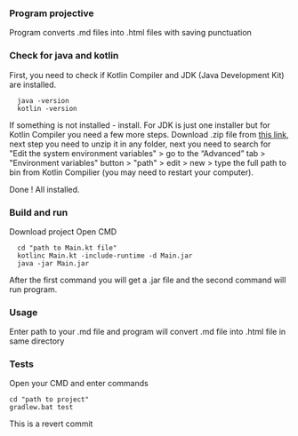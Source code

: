 ### Program projective
Program converts .md files into .html files with saving punctuation

### Check for java and kotlin
First, you need to check if Kotlin Compiler and JDK (Java Development Kit) are installed.
```
  java -version
  kotlin -version
```
If something is not installed - install. For JDK is just one installer but for Kotlin Compiler you need a few more steps.
Download .zip file from [this link](https://github.com/JetBrains/kotlin/releases/tag/v1.9.23), next step you need to unzip it in any folder,
next you need to search for "Edit the system environment variables" > go to the “Advanced” tab > "Environment variables" button >
"path" > edit > new > type the full path to bin from Kotlin Compilier (you may need to restart your computer).

Done ! All installed.

### Build and run
Download project
Open CMD
```
  cd "path to Main.kt file"
  kotlinc Main.kt -include-runtime -d Main.jar
  java -jar Main.jar
```
After the first command you will get a .jar file and the second command will run program.

### Usage
Enter path to your .md file and program will convert .md file into .html file in same directory

### Tests
Open your CMD and enter commands
```
cd "path to project"
gradlew.bat test
```

This is a revert commit

